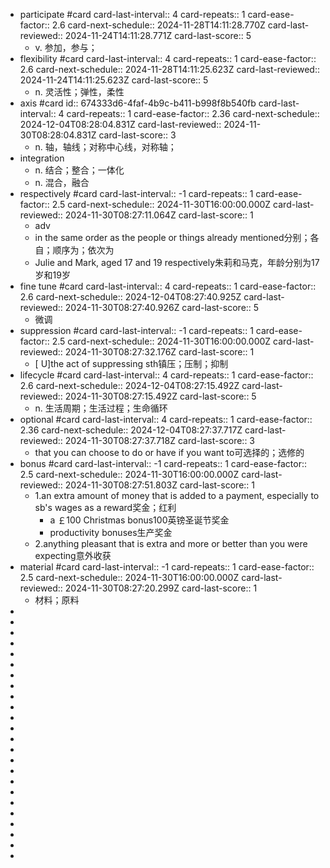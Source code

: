 - participate #card
  card-last-interval:: 4
  card-repeats:: 1
  card-ease-factor:: 2.6
  card-next-schedule:: 2024-11-28T14:11:28.770Z
  card-last-reviewed:: 2024-11-24T14:11:28.771Z
  card-last-score:: 5
	- v. 参加，参与；
- flexibility #card
  card-last-interval:: 4
  card-repeats:: 1
  card-ease-factor:: 2.6
  card-next-schedule:: 2024-11-28T14:11:25.623Z
  card-last-reviewed:: 2024-11-24T14:11:25.623Z
  card-last-score:: 5
	- n.
	  灵活性；弹性，柔性
- axis #card
  id:: 674333d6-4faf-4b9c-b411-b998f8b540fb
  card-last-interval:: 4
  card-repeats:: 1
  card-ease-factor:: 2.36
  card-next-schedule:: 2024-12-04T08:28:04.831Z
  card-last-reviewed:: 2024-11-30T08:28:04.831Z
  card-last-score:: 3
	- n.
	  轴，轴线；对称中心线，对称轴；
- integration
	- n. 结合；整合；一体化
	- n. 混合，融合
- respectively #card
  card-last-interval:: -1
  card-repeats:: 1
  card-ease-factor:: 2.5
  card-next-schedule:: 2024-11-30T16:00:00.000Z
  card-last-reviewed:: 2024-11-30T08:27:11.064Z
  card-last-score:: 1
	- adv
	- in the same order as the people or things already mentioned分别；各自；顺序为；依次为
	- Julie and Mark, aged 17 and 19 respectively朱莉和马克，年龄分别为17岁和19岁
- fine tune #card
  card-last-interval:: 4
  card-repeats:: 1
  card-ease-factor:: 2.6
  card-next-schedule:: 2024-12-04T08:27:40.925Z
  card-last-reviewed:: 2024-11-30T08:27:40.926Z
  card-last-score:: 5
	- 微调
- suppression #card
  card-last-interval:: -1
  card-repeats:: 1
  card-ease-factor:: 2.5
  card-next-schedule:: 2024-11-30T16:00:00.000Z
  card-last-reviewed:: 2024-11-30T08:27:32.176Z
  card-last-score:: 1
	- [ U]the act of suppressing sth镇压；压制；抑制
- lifecycle #card
  card-last-interval:: 4
  card-repeats:: 1
  card-ease-factor:: 2.6
  card-next-schedule:: 2024-12-04T08:27:15.492Z
  card-last-reviewed:: 2024-11-30T08:27:15.492Z
  card-last-score:: 5
	- n.
	  生活周期；生活过程；生命循环
- optional #card
  card-last-interval:: 4
  card-repeats:: 1
  card-ease-factor:: 2.36
  card-next-schedule:: 2024-12-04T08:27:37.717Z
  card-last-reviewed:: 2024-11-30T08:27:37.718Z
  card-last-score:: 3
	- that you can choose to do or have if you want to可选择的；选修的
- bonus #card
  card-last-interval:: -1
  card-repeats:: 1
  card-ease-factor:: 2.5
  card-next-schedule:: 2024-11-30T16:00:00.000Z
  card-last-reviewed:: 2024-11-30T08:27:51.803Z
  card-last-score:: 1
	- 1.an extra amount of money that is added to a payment, especially to sb's wages as a reward奖金；红利
		- a ￡100 Christmas bonus100英镑圣诞节奖金
		- productivity bonuses生产奖金
	- 2.anything pleasant that is extra and more or better than you were expecting意外收获
- material #card
  card-last-interval:: -1
  card-repeats:: 1
  card-ease-factor:: 2.5
  card-next-schedule:: 2024-11-30T16:00:00.000Z
  card-last-reviewed:: 2024-11-30T08:27:20.299Z
  card-last-score:: 1
	- 材料；原料
-
-
-
-
-
-
-
-
-
-
-
-
-
-
-
-
-
-
-
-
-
-
-
-